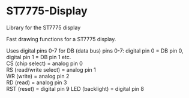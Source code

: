 # ST7775-Display
Library for the ST7775 display

Fast drawing functions for a ST7775 display.  

Uses digital pins 0-7 for DB (data bus) pins 0-7: digital pin 0 = DB pin 0, digital pin 1 = DB pin 1 etc.  
CS (chip select) = analog pin 0  
RS (read/write select) = analog pin 1  
WR (write) = analog pin 2  
RD (read) = analog pin 3  
RST (reset) = digital pin 9
LED (backlight) = digital pin 8
